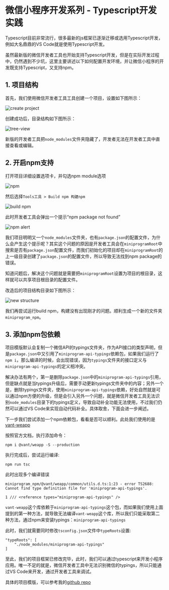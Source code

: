 # 微信小程序开发系列 - Typescript开发实践

Typescript目前非常流行，很多最新的js框架已逐渐迁移或选用Typescript开发，例如大名鼎鼎的VS Code就是使用Typescript开发。

虽然最新版的微信开发者工具也开始支持Typescript开发，但是在实际开发过程中，仍然遇到不少坑，这里主要讲述以下如何配置开发环境，并让微信小程序的开发既支持Typescript，又支持npm。

## 1. 项目结构

首先，我们使用微信开发者工具工具创建一个项目，设置如下图所示：

![create project](./images/weapp-typescript-dev-img-1.png)

创建成功后，目录结构如下图所示：

![tree-view](./images/weapp-typescript-dev-img-2.png)

新版的开发者工具把`node_modules`文件夹隐藏了，开发者无法在开发者工具中直接查看或编辑。

## 2. 开启npm支持

打开项目详细设置选项卡，并勾选npm module选项

![npm](./images/weapp-typescript-dev-img-3.png)

然后选择`Tools工具 > Build npm 构建npm`

![build npm](./images/weapp-typescript-dev-img-4.png)

此时开发者工具会弹出一个提示“npm package not found”

![npm alert](./images/weapp-typescript-dev-img-5.png)

我们项目明明又一个`node_modules`文件夹，也有`package.json`的配置文件，为什么会产生这个提示呢？其实这个问题的原因是开发者工具会在`miniprogramRoot`中搜索是否有`package.json`配置文件，而我们初始化的项目却在`miniprogramRoot`的上一级目录创建了`package.json`的配置文件，所以导致无法找到npm package的错误。

知道问题后，解决这个问题就是需要把`miniprogramRoot`设置为项目的根目录，这样就可以共享项目根目录的配置文件。

改造后的项目结构目录如下图所示：

![new structure](./images/weapp-typescript-dev-img-6.png)

我们再尝试运行build npm，构建没有出现刚才的问题。顺利生成一个新的文件夹`miniprogram_npm`。

## 3. 添加npm包依赖

项目模版默认会复制一个微信API的typings文件夹，作为API接口的类型声明，但是`package.json`中又引用了`miniprogram-api-typings`依赖包，如果我们运行了`npm i`，那么编译的时候，会出现错误，因为`typings`文件夹的接口定义与`miniprogram-api-typings`的定义相冲突。

解决办法有两个，第一是删除`package.json`中的`miniprogram-api-typings`引用，但是缺点就是当typings升级后，需要手动更新typings文件夹中的内容；另外一个是，删除typings文件夹，使用`miniprogram-api-typings`依赖，好处自然就是可以通过npm方便的升级，但是会引入另外一个问题，就是微信开发者工具无法识别`node_modules`目录下的typings定义，导致自动补全功能无法使用，不过我们仍然可以通过VS Code来实现自动代码补全。具体取舍，下面会进一步阐述。

下一步我们尝试添加一个npm依赖包，看看是否可以顺利。此处我们使用的是[vant-weapp](https://github.com/youzan/vant-weapp)


按照官方文档，执行添加命令：

```
npm i @vant/weapp -S --production
```

执行完成后，尝试运行编译:

```
npm run tsc
```

此时出现多个编译错误

```
miniprogram_npm/@vant/weapp/common/utils.d.ts:1:23 - error TS2688: Cannot find type definition file for 'miniprogram-api-typings'.

1 /// <reference types="miniprogram-api-typings" />
```

`vant-weapp`这个库依赖于`miniprogram-api-typings`这个包，而如果我们使用上面提到的第一种方法，就导致无法编译`vant-weapp`这个库，所以我们只能采取第二种方法，通过npm来安装typings：`miniprogram-api-typings`

此时，我们就需要同时修改`tsconfig.json`文件中`typeRoots`设置:

```
"typeRoots": [
    "./node_modules/miniprogram-api-typings"
]
```

至此，我们的项目框架已修改完毕，此时，我们可以通过typescript来开发小程序应用。唯一不足的就是，微信开发者工具中无法识别微信的typings，所以只能通过VS Code来开发，通过开发者工具来调试。

具体的项目模版，可以参考我的[github repo](https://github.com/enix223/weapp-ts/tree/master)
